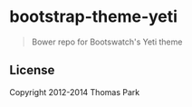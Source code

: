 # bootstrap-theme-yeti

> Bower repo for Bootswatch's Yeti theme

## License

Copyright 2012-2014 Thomas Park

